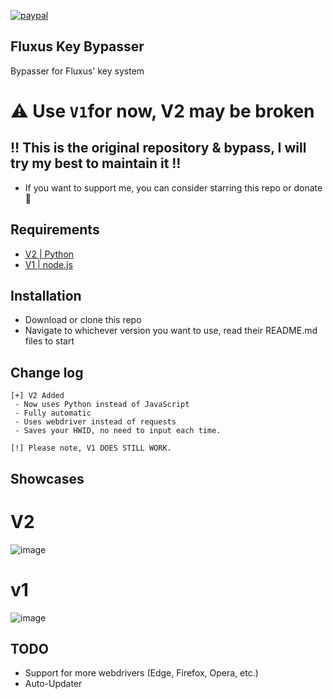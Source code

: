 [![paypal](https://www.paypalobjects.com/en_US/i/btn/btn_donateCC_LG.gif)](https://www.paypal.me/Shiawase6087)

## Fluxus Key Bypasser
Bypasser for Fluxus' key system

# ⚠ Use `V1`for now, V2 may be broken

## ‼ This is the original repository & bypass, I will try my best to maintain it ‼
 - If you want to support me, you can consider starring this repo or donate 💫

## Requirements
 - [V2 | Python](https://www.python.org/)
 - [V1 | node.js](https://nodejs.org/en)

## Installation
 - Download or clone this repo
 - Navigate to whichever version you want to use, read their README.md files to start

## Change log
```
[+] V2 Added
 - Now uses Python instead of JavaScript
 - Fully automatic
 - Uses webdriver instead of requests
 - Saves your HWID, no need to input each time.

[!] Please note, V1 DOES STILL WORK.
```

## Showcases
# V2
![image](https://github.com/MEMEZNUT999/fluxus-key-bypasser/assets/73775954/e0a893e2-5867-4758-9eb2-253de11bd518)
# v1
![image](https://github.com/MEMEZNUT999/fluxus-key-bypasser/assets/73775954/d4c2bf09-6d5a-420e-ba03-79d2fe7eadf6)

## TODO
- Support for more webdrivers (Edge, Firefox, Opera, etc.)
- Auto-Updater
